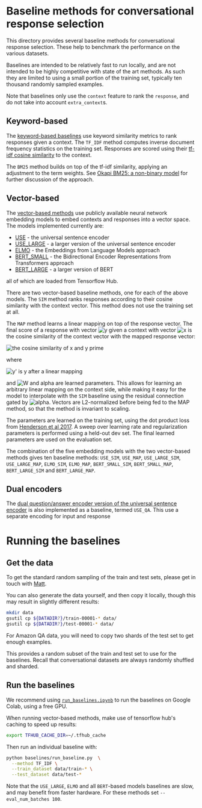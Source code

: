 # Baseline methods for conversational response selection

This directory provides several baseline methods for conversational response selection. These help to benchmark the performance on the various datasets.

Baselines are intended to be relatively fast to run locally, and are not intended to be highly competitive with state of the art methods. As such they are limited to using a small portion of the training set, typically ten thousand randomly sampled examples.

Note that baselines only use the `context` feature to rank the `response`, and do not take into account `extra_context`s.


## Keyword-based

The [keyword-based baselines](keyword_based.py) use keyword similarity metrics to rank responses given a context. The `TF_IDF` method computes inverse document frequency statistics on the training set. Responses are scored using their [tf-idf cosine similarity](https://janav.wordpress.com/2013/10/27/tf-idf-and-cosine-similarity/) to the context.

The `BM25` method builds on top of the tf-idf similarity, applying an adjustment to the term weights. See [Okapi BM25: a non-binary model](http://nlp.stanford.edu/IR-book/html/htmledition/okapi-bm25-a-non-binary-model-1.html) for further discussion of the approach.


## Vector-based

The [vector-based methods](vector_based.py) use publicly available neural network embedding models to embed contexts and responses into a vector space. The models implemented currently are:

* [USE](https://tfhub.dev/google/universal-sentence-encoder/2) - the universal sentence encoder
* [USE_LARGE](https://tfhub.dev/google/universal-sentence-encoder-large/3) - a larger version of the universal sentence encoder
* [ELMO](https://tfhub.dev/google/elmo/1) - the Embeddings from Language Models approach
* [BERT_SMALL](https://tfhub.dev/google/bert_uncased_L-12_H-768_A-12/1) - the Bidirectional Encoder Representations from Transformers approach
* [BERT_LARGE](https://tfhub.dev/google/bert_uncased_L-24_H-1024_A-16/1) - a larger version of BERT

all of which are loaded from Tensorflow Hub.


There are two vector-based baseline methods, one for each of the above models. The `SIM` method ranks responses according to their cosine similarity with the context vector. This method does not use the training set at all.

The `MAP` method learns a linear mapping on top of the response vector. The final score of a response with vector <img alt="y" src="https://latex.codecogs.com/svg.latex?\mathbf{y}"> given a context with vector <img alt="x" src="https://latex.codecogs.com/svg.latex?\mathbf{x}"> is the cosine similarity of the context vector with the mapped response vector:

<img alt="the cosine similarity of x and y prime" src="https://latex.codecogs.com/svg.latex?%5Cfrac%7B%5Cmathbf%7Bx%7D%5Ccdot%5Cmathbf%7By%7D%27%7D%7B%5Cleft%5C%7C%5Cmathbf%7Bx%7D%5Cright%5C%7C%20%5Cleft%5C%7C%5Cmathbf%7By%7D%27%5Cright%5C%7C%7D">

where

<img alt="y' is y after a linear mapping" src="https://latex.codecogs.com/svg.latex?%5Cmathbf%7By%7D%27%3D(W%2B%5Calpha%20I)%5Ccdot%5Cmathbf%7By%7D" />

and <img alt="W and alpha" src="https://latex.codecogs.com/svg.latex?W,\:\alpha"> are learned parameters. This allows for learning an arbitrary linear mapping on the context side, while making it easy for the model to interpolate with the `SIM` baseline using the residual connection gated by ![alpha](https://latex.codecogs.com/svg.latex?\alpha). Vectors are L2-normalized before being fed to the MAP method, so that the method is invariant to scaling.

The parameters are learned on the training set, using the dot product loss from [Henderson et al 2017](https://arxiv.org/abs/1705.00652). A sweep over learning rate and regularization parameters is performed using a held-out dev set. The final learned parameters are used on the evaluation set.

The combination of the five embedding models with the two vector-based methods gives ten baseline methods: `USE_SIM`, `USE_MAP`, `USE_LARGE_SIM`, `USE_LARGE_MAP`, `ELMO_SIM`, `ELMO_MAP`, `BERT_SMALL_SIM`, `BERT_SMALL_MAP`, `BERT_LARGE_SIM` and `BERT_LARGE_MAP`.

## Dual encoders

The [dual question/answer encoder version of the universal sentence encoder](https://tfhub.dev/google/universal-sentence-encoder-multilingual-qa/1) is also implemented as a baseline, termed `USE_QA`. This use a separate encoding for input and response

# Running the baselines

## Get the data

To get the standard random sampling of the train and test sets, please get in touch with [Matt](https://github.com/matthen).

You can also generate the data yourself, and then copy it locally, though this may result in slightly different results:

```bash
mkdir data
gsutil cp ${DATADIR?}/train-00001-* data/
gsutil cp ${DATADIR?}/test-00001-* data/
```

For Amazon QA data, you will need to copy two shards of the test set to get enough examples.

This provides a random subset of the train and test set to use for the baselines. Recall that conversational datasets are always randomly shuffled and sharded.

## Run the baselines

We recommend using [`run_baselines.ipynb`](run_baselines.ipynb) to run the baselines on Google Colab, using a free GPU.

When running vector-based methods, make use of tensorflow hub's caching to speed up results:

```bash
export TFHUB_CACHE_DIR=~/.tfhub_cache
```

Then run an individual baseline with:

```bash
python baselines/run_baseline.py  \
  --method TF_IDF \
  --train_dataset data/train-* \
  --test_dataset data/test-*
```

Note that the `USE_LARGE`, `ELMO` and all `BERT`-based models baselines are slow, and may benefit from faster hardware. For these methods set `--eval_num_batches 100`.
